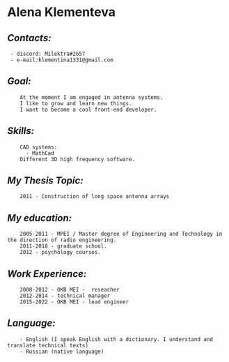 # **Alena Klementeva**
## *Contacts:*
     - discord: Milektra#2657
     - e-mail:klementina1331@gmail.com
## *Goal:* 
        At the moment I am engaged in antenna systems. 
        I like to grow and learn new things. 
        I want to become a cool front-end developer.
## *Skills:* 
        CAD systems:
          - MathCad
        Different 3D high frequency software.
## *My Thesis Topic:*
        2011 - Construction of long space antenna arrays    
## *My education:* 
        2005-2011 - MPEI / Master degree of Engineering and Technology in the direction of radio engineering.
        2011-2018 - graduate school.
        2012 - psychology courses.
## *Work Experience:*
        2008-2012 - OKB MEI -  reseacher
        2012-2014 - technical manager
        2015-2022 - OKB MEI - lead engineer
## *Language:*
        - English (I speak English with a dictionary. I understand and     translate technical texts)
        - Russian (native language)